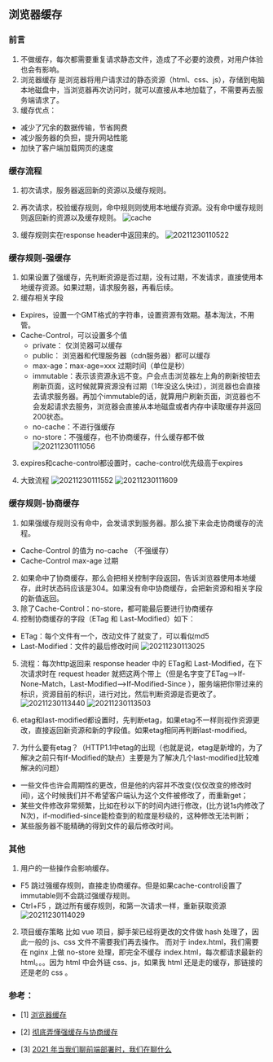 ## 浏览器缓存
### 前言
1. 不做缓存，每次都需要重复请求静态文件，造成了不必要的浪费，对用户体验也会有影响。
2. 浏览器缓存 是浏览器将用户请求过的静态资源（html、css、js），存储到电脑本地磁盘中，当浏览器再次访问时，就可以直接从本地加载了，不需要再去服务端请求了。
3. 缓存优点：
  - 减少了冗余的数据传输，节省网费
  - 减少服务器的负担，提升网站性能
  - 加快了客户端加载网页的速度

### 缓存流程
1. 初次请求，服务器返回新的资源以及缓存规则。
2. 再次请求，校验缓存规则，命中规则则使用本地缓存资源。没有命中缓存规则则返回新的资源以及缓存规则。
![cache](https://s2.loli.net/2021/12/30/uxhFiCZgk7956tU.png)

3. 缓存规则实在response header中返回来的。
![20211230110522](https://s2.loli.net/2021/12/30/WBmM6rtjhlTvKb4.png)

### 缓存规则-强缓存
1. 如果设置了强缓存，先判断资源是否过期，没有过期，不发请求，直接使用本地缓存资源。如果过期，请求服务器，再看后续。
2. 缓存相关字段
  - Expires，设置一个GMT格式的字符串，设置资源有效期。基本淘汰，不用管。
  - Cache-Control，可以设置多个值
    - private： 仅浏览器可以缓存
    - public： 浏览器和代理服务器（cdn服务器）都可以缓存
    - max-age：max-age=xxx 过期时间（单位是秒）
    - immutable：表示该资源永远不变。户会点击浏览器左上角的刷新按钮去刷新页面，这时候就算资源没有过期（1年没这么快过），浏览器也会直接去请求服务器。再加个immutable的话，就算用户刷新页面，浏览器也不会发起请求去服务，浏览器会直接从本地磁盘或者内存中读取缓存并返回200状态。
    - no-cache：不进行强缓存
    - no-store：不强缓存，也不协商缓存，什么缓存都不做
  ![20211230111056](https://s2.loli.net/2021/12/30/aFeAOiTSUok5KbL.png)
3. expires和cache-control都设置时，cache-control优先级高于expires

4. 大致流程
![![20211230111552](httpss2.loli.net202112302aMCGc5piTht87s.png)](https://s2.loli.net/2021/12/30/a7DZCELp3H9QxwV.png)
![20211230111609](https://s2.loli.net/2021/12/30/VxY5J9TNDnUiyMl.png)


### 缓存规则-协商缓存
1. 如果强缓存规则没有命中，会发请求到服务器。那么接下来会走协商缓存的流程。
  - Cache-Control 的值为 no-cache （不强缓存）
  - Cache-Control max-age 过期
2. 如果命中了协商缓存，那么会把相关控制字段返回，告诉浏览器使用本地缓存，此时状态码应该是304。如果没有命中协商缓存，会把新资源和相关字段的新值返回。
3. 除了Cache-Control：no-store，都可能最后要进行协商缓存
4. 控制协商缓存的字段（ETag 和 Last-Modified）如下：
  - ETag：每个文件有一个，改动文件了就变了，可以看似md5
  - Last-Modified：文件的最后修改时间
![20211230113025](https://s2.loli.net/2021/12/30/71xDmQWlu2PLFCK.png)
5. 流程：每次http返回来 response header 中的 ETag和 Last-Modified，在下次请求时在 request header 就把这两个带上（但是名字变了ETag-->If-None-Match，Last-Modified-->If-Modified-Since ），服务端把你带过来的标识，资源目前的标识，进行对比，然后判断资源是否更改了。
![20211230113440](https://s2.loli.net/2021/12/30/hlpiQO8ycLuvazo.png)
![20211230113503](https://s2.loli.net/2021/12/30/oFlRE5p4X7Wgimb.png)

6. etag和last-modified都设置时，先判断etag，如果etag不一样则视作资源更改，直接返回新资源和新的字段值。如果etag相同再判断last-modified。

7. 为什么要有etag？（HTTP1.1中etag的出现（也就是说，etag是新增的，为了解决之前只有If-Modified的缺点）主要是为了解决几个last-modified比较难解决的问题）
  - 一些文件也许会周期性的更改，但是他的内容并不改变(仅仅改变的修改时间)，这个时候我们并不希望客户端认为这个文件被修改了，而重新get；
  - 某些文件修改非常频繁，比如在秒以下的时间内进行修改，(比方说1s内修改了N次)，if-modified-since能检查到的粒度是秒级的，这种修改无法判断；
  - 某些服务器不能精确的得到文件的最后修改时间。

### 其他
1. 用户的一些操作会影响缓存。
  - F5 跳过强缓存规则，直接走协商缓存。但是如果cache-control设置了immutable则不会跳过强缓存规则。
  - Ctrl+F5 ，跳过所有缓存规则，和第一次请求一样，重新获取资源
![20211230114029](https://s2.loli.net/2021/12/30/lyIBVEdHt6JwvLW.png)

2. 项目缓存策略
比如 vue 项目，脚手架已经将更改的文件做 hash 处理了，因此一般的 js、css 文件不需要我们再去操作。
而对于 index.html，我们需要在 nginx 上做 no-store 处理，即完全不缓存 index.html，每次都请求最新的html。。。因为 html 中会外链 css、js，如果我 html 还是走的缓存，那链接的还是老的 css 。

### 参考：
- [1] [浏览器缓存](https://juejin.cn/post/6844903763665240072)

- [2] [彻底弄懂强缓存与协商缓存](https://www.jianshu.com/p/9c95db596df5)

- [3] [2021 年当我们聊前端部署时，我们在聊什么](https://juejin.cn/post/7017710911443959839)